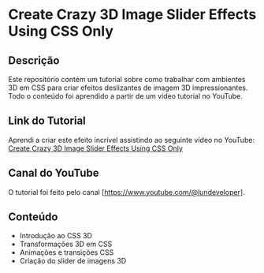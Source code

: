 # Create Crazy 3D Image Slider Effects Using CSS Only

## Descrição
Este repositório contém um tutorial sobre como trabalhar com ambientes 3D em CSS para criar efeitos deslizantes de imagem 3D impressionantes. 
Todo o conteúdo foi aprendido a partir de um vídeo tutorial no YouTube.

## Link do Tutorial
Aprendi a criar este efeito incrível assistindo ao seguinte vídeo no YouTube:
[Create Crazy 3D Image Slider Effects Using CSS Only](https://www.youtube.com/watch?v=yqaLSlPOUxM)

## Canal do YouTube
O tutorial foi feito pelo canal [https://www.youtube.com/@lundeveloper]. 

## Conteúdo
- Introdução ao CSS 3D
- Transformações 3D em CSS
- Animações e transições CSS
- Criação do slider de imagens 3D
